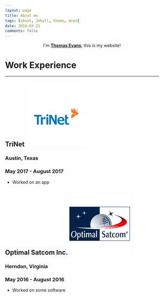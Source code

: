 ```yaml
---
layout: page
title: About me
tags: [about, Jekyll, theme, moon]
date: 2016-03-21
comments: false
---
```

    
<center>I'm <a href="http://tsevans.github.io"><b>Thomas Evans</b></a>, this is my website!</center>

Work Experience
===============

----------


TriNet ![TriNet](/assets/img/trinet.png "TriNet")
------

### Austin, Texas
### May 2017 - August 2017
* Worked on an app


Optimal Satcom Inc. ![Optimal Satcom Inc.](/assets/img/optimal-satcom.png "Optimal Satcom Inc.")
-------------------

### Herndon, Virginia
### May 2016 - August 2016
* Worked on some software
